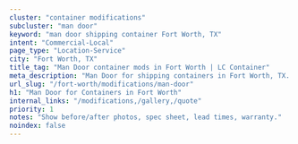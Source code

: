 ```yaml
---
cluster: "container modifications"
subcluster: "man door"
keyword: "man door shipping container Fort Worth, TX"
intent: "Commercial-Local"
page_type: "Location-Service"
city: "Fort Worth, TX"
title_tag: "Man Door container mods in Fort Worth | LC Container"
meta_description: "Man Door for shipping containers in Fort Worth, TX. Local fabrication & pro install. LC Container — Since 2003. Get a quote."
url_slug: "/fort-worth/modifications/man-door"
h1: "Man Door for Containers in Fort Worth"
internal_links: "/modifications,/gallery,/quote"
priority: 1
notes: "Show before/after photos, spec sheet, lead times, warranty."
noindex: false
---
```


<!-- TODO: Add unique city/inventory copy, images, and internal links here. -->

